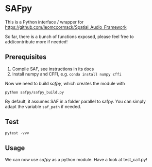 # SAFpy

This is a Python interface / wrapper for
https://github.com/leomccormack/Spatial_Audio_Framework

So far, there is a bunch of functions exposed, please feel free to add/contribute more if needed!


Prerequisites
---
1. Compile SAF, see instructions in its docs
2. Install numpy and CFFI, e.g. `conda install numpy cffi`

Now we need to build *safpy*, which creates the module with

`python safpy/safpy_build.py`

By default, it assumes SAF in a folder parallel to safpy. You can simply adapt
the variable `saf_path` if needed.

Test
---
`pytest -vvv`

Usage
---
We can now use *safpy* as a python module.
Have a look at test_call.py!
